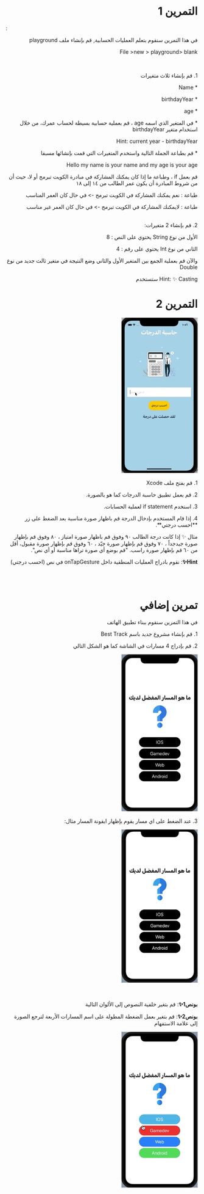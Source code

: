  

<p dir="rtl">
  <h1 align="right">التمرين 1</h1>:</p>


<p dir="rtl">
في هذا التمرين سنقوم بتعلم العمليات الحسابية, قم بإنشاء ملف playground </p>

<p dir="rtl">
File >new > playground> blank</p>

<br>

<p dir="rtl">
1.  قم بإنشاء ثلاث متغيرات </p>



<p dir="rtl">
* Name 

<p dir="rtl">
* birthdayYear

<p dir="rtl">
* age

<p dir="rtl">
* في المتغير الذي اسمه age ، قم بعملية حسابية بسيطة لحساب عمرك، من خلال استخدام متغير birthdayYear

<p dir="rtl">
Hint: current year - birthdayYear


<p dir="rtl">
* قم بطباعة الجملة التالية واستخدم المتغيرات التي قمت بإنشائها مسبقا

<p dir="rtl">
Hello my name is your name and my age is your age</p>


<p dir="rtl">
قم بعمل if ، وطباعة ما إذا كان يمكنك المشاركة في مبادرة الكويت تبرمج أو لا، حيث أن من شروط المبادرة أن يكون عمر الطالب من ١٤ إلى ١٨
<p dir="rtl">
 طباعة : نعم يمكنك المشاركة في الكويت تبرمج -> في حال كان العمر المناسب
<p dir="rtl">
 طباعة : لايمكنك المشاركة في الكويت تبرمج -> في حال كان العمر غير مناسب


<br>
 <br>
<p dir="rtl">
2. قم بإنشاء 2 متغيرات:</p>


<p dir="rtl">
الأول من نوع String يحتوي على النص : 8</p>


<p dir="rtl">
الثاني من نوع Int يحتوي على رقم : 4  </p>


<p dir="rtl">
والآن قم بعملية الجمع بين المتغير الأول والثاني وضع النتيجة في متغير ثالث جديد من نوع Double </p>


<p dir="rtl">
Hint: ✨ Casting  ستستخدم 


 
 <h1 align="right">التمرين 2</h1>

<p dir="rtl">
<img src="/cw3.gif" width="200" alt="alt_text" title="image_tooltip">
</p>

<p dir="rtl">
1. قم بفتح ملف Xcode 

<p dir="rtl">
2. قم بعمل تطبيق حاسبة الدرجات كما هو بالصورة.

<p dir="rtl">
3. استخدم if statement لعملية الحسابات.

<p dir="rtl">
4. إذا قام المستخدم بإدخال الدرجة قم باظهار  صورة مناسبة بعد الضغط على زر **احسب درجتي**.

<p dir="rtl">
 مثال ✨ إذا كانت درجة الطالب ٩٠ وفوق قم باظهار صورة امتياز ، ٨٠ وفوق قم بإظهار صورة جيدجداً ، ٧٠ وفوق قم بإظهار صورة جيّد ، ٦٠ وفوق قم بإظهار صورة مقبول، أقل من ٦٠ قم بإظهار صورة راسب. "قم بوضع أي صورة تراها مناسبة أو أي نص".

<br>
<p dir="rtl">
<strong>Hint✨</strong>: نقوم بادراج العمليات المنطقية داخل onTapGesture في نص (احسب درجتي)</p>

<br>
<br>



 <h1 align="right">تمرين إضافي </h1>

<p dir="rtl">
في هذا التمرين سنقوم ببناء تطبيق الهاتف </p>



<p dir="rtl">
1.  قم بإنشاء مشروع جديد باسم Best Track

<p dir="rtl">
2. قم بإدراج 4 مسارات في الشاشة  كما هو الشكل التالي
<p dir="rtl">
 

<p dir="rtl">
<img src="/cw1-1.png" width="200" alt="alt_text" title="image_tooltip">
</p>



<p dir="rtl">
3. عند الضغط على اي مسار يقوم بإظهار ايقونة المسار  مثال: 

<p dir="rtl">
<img src="/cw1-2.gif" width="200" alt="alt_text" title="image_tooltip">
</p>



<br>

<p dir="rtl">
<strong>بونص1✨</strong>:  قم بتغير خلفية النصوص إلى الألوان التالية</p>


<p dir="rtl">
<strong>بونص2✨</strong>:  قم بتغير بعمل الضغطة المطولة على اسم المسارات الأربعة لترجع الصورة إلى علامة الاستفهام</p>

<p dir="rtl">
<img src="/cw1-3.gif" width="200" alt="alt_text" title="image_tooltip">
</p>

<br>
<br>
